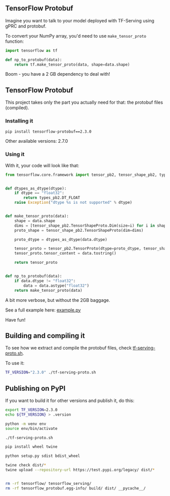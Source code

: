 ## TensorFlow Protobuf

Imagine you want to talk to your model deployed with TF-Serving using gPRC and protobuf.

To convert your NumPy array, you'd need to use `make_tensor_proto` function:

```python
import tensorflow as tf

def np_to_protobuf(data):
    return tf.make_tensor_proto(data, shape=data.shape)
```

Boom - you have a 2 GB dependency to deal with! 


## TensorFlow Protobuf

This project takes only the part you actually need for that: the protobuf files (compiled). 

### Installing it

```bash
pip install tensorflow-protobuf==2.3.0
```

Other available versions: 2.7.0

### Using it

With it, your code will look like that:


```python
from tensorflow.core.framework import tensor_pb2, tensor_shape_pb2, types_pb2


def dtypes_as_dtype(dtype):
    if dtype == "float32":
        return types_pb2.DT_FLOAT
    raise Exception("dtype %s is not supported" % dtype)


def make_tensor_proto(data):
    shape = data.shape
    dims = [tensor_shape_pb2.TensorShapeProto.Dim(size=i) for i in shape]
    proto_shape = tensor_shape_pb2.TensorShapeProto(dim=dims)

    proto_dtype = dtypes_as_dtype(data.dtype)

    tensor_proto = tensor_pb2.TensorProto(dtype=proto_dtype, tensor_shape=proto_shape)
    tensor_proto.tensor_content = data.tostring()

    return tensor_proto


def np_to_protobuf(data):
    if data.dtype != "float32":
        data = data.astype("float32")
    return make_tensor_proto(data)
```

A bit more verbose, but without the 2GB baggage. 

See a full example here: [example.py](example.py)

Have fun!


## Building and compiling it

To see how we extract and compile the protobuf files, check [tf-serving-proto.sh](tf-serving-proto.sh).

To use it:

```bash
TF_VERSION="2.3.0" ./tf-serving-proto.sh
```


## Publishing on PyPI

If you want to build it for other versions and publish it,
do this:

```bash
export TF_VERSION=2.3.0
echo ${TF_VERSION} > .version

python -m venv env
source env/bin/activate

./tf-serving-proto.sh

pip install wheel twine

python setup.py sdist bdist_wheel

twine check dist/*
twine upload --repository-url https://test.pypi.org/legacy/ dist/*


rm -rf tensorflow/ tensorflow_serving/
rm -rf tensorflow_protobuf.egg-info/ build/ dist/ __pycache__/

```